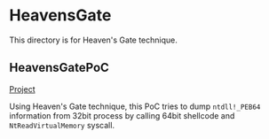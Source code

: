 # HeavensGate

This directory is for Heaven's Gate technique.

## HeavensGatePoC

[Project](./HeavensGatePoC)

Using Heaven's Gate technique, this PoC tries to dump `ntdll!_PEB64` information from 32bit process by calling 64bit shellcode and `NtReadVirtualMemory` syscall.